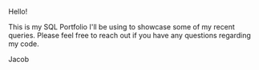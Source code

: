 Hello! 

This is my SQL Portfolio I'll be using to showcase some of my recent queries. Please feel free to reach out if you have any questions regarding my code.

Jacob

